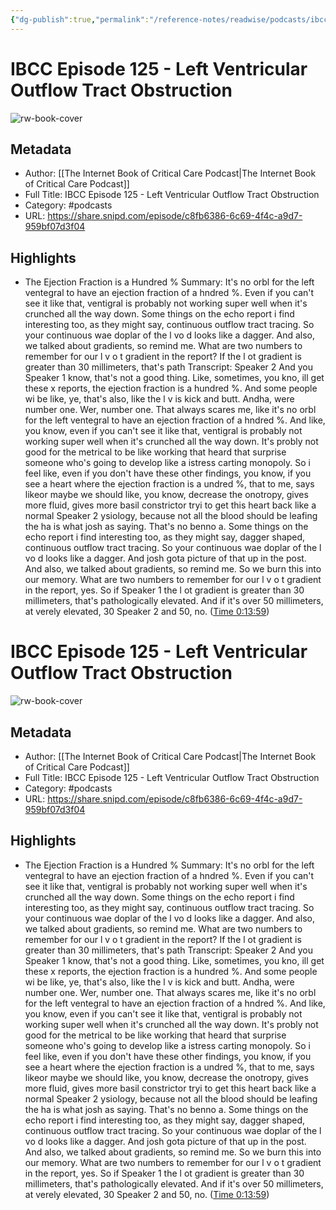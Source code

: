 ```yaml
---
{"dg-publish":true,"permalink":"/reference-notes/readwise/podcasts/ibcc-episode-125-left-ventricular-outflow-tract-obstruction/"}
---
```


# IBCC Episode 125 - Left Ventricular Outflow Tract Obstruction

![rw-book-cover](https://images.weserv.nl/?url=https%3A%2F%2Fssl-static.libsyn.com%2Fp%2Fassets%2Ff%2Ff%2F2%2F5%2Fff25bd010e26399c%2Fibcclogo.jpg&w=100&h=100)

## Metadata
- Author: [[The Internet Book of Critical Care Podcast\|The Internet Book of Critical Care Podcast]]
- Full Title: IBCC Episode 125 - Left Ventricular Outflow Tract Obstruction
- Category: #podcasts
- URL: https://share.snipd.com/episode/c8fb6386-6c69-4f4c-a9d7-959bf07d3f04

## Highlights
- The Ejection Fraction is a Hundred %
  Summary:
  It's no orbl for the left ventegral to have an ejection fraction of a hndred %. Even if you can't see it like that, ventigral is probably not working super well when it's crunched all the way down. Some things on the echo report i find interesting too, as they might say, continuous outflow tract tracing. So your continuous wae doplar of the l vo d looks like a dagger. And also, we talked about gradients, so remind me. What are two numbers to remember for our l v o t gradient in the report? If the l ot gradient is greater than 30 millimeters, that's path
  Transcript:
  Speaker 2
  And you
  Speaker 1
  know, that's not a good thing. Like, sometimes, you kno, ill get these x reports, the ejection fraction is a hundred %. And some people wi be like, ye, that's also, like the l v is kick and butt. Andha, were number one. Wer, number one. That always scares me, like it's no orbl for the left ventegral to have an ejection fraction of a hndred %. And like, you know, even if you can't see it like that, ventigral is probably not working super well when it's crunched all the way down. It's probly not good for the metrical to be like working that heard that surprise someone who's going to develop like a istress carting monopoly. So i feel like, even if you don't have these other findings, you know, if you see a heart where the ejection fraction is a undred %, that to me, says likeor maybe we should like, you know, decrease the onotropy, gives more fluid, gives more basil constrictor tryi to get this heart back like a normal
  Speaker 2
  ysiology, because not all the blood should be leafing the ha is what josh as saying. That's no benno a. Some things on the echo report i find interesting too, as they might say, dagger shaped, continuous outflow tract tracing. So your continuous wae doplar of the l vo d looks like a dagger. And josh gota picture of that up in the post. And also, we talked about gradients, so remind me. So we burn this into our memory. What are two numbers to remember for our l v o t gradient in the report, yes. So if
  Speaker 1
  the l ot gradient is greater than 30 millimeters, that's pathologically elevated. And if it's over 50 millimeters, at verely elevated, 30
  Speaker 2
  and 50, no. ([Time 0:13:59](https://share.snipd.com/snip/f49f6916-89ef-4757-b46b-028baaa65968))
# IBCC Episode 125 - Left Ventricular Outflow Tract Obstruction

![rw-book-cover](https://readwise-assets.s3.amazonaws.com/static/images/article4.6bc1851654a0.png)

## Metadata
- Author: [[The Internet Book of Critical Care Podcast\|The Internet Book of Critical Care Podcast]]
- Full Title: IBCC Episode 125 - Left Ventricular Outflow Tract Obstruction
- Category: #podcasts
- URL: https://share.snipd.com/episode/c8fb6386-6c69-4f4c-a9d7-959bf07d3f04

## Highlights
- The Ejection Fraction is a Hundred %
  Summary:
  It's no orbl for the left ventegral to have an ejection fraction of a hndred %. Even if you can't see it like that, ventigral is probably not working super well when it's crunched all the way down. Some things on the echo report i find interesting too, as they might say, continuous outflow tract tracing. So your continuous wae doplar of the l vo d looks like a dagger. And also, we talked about gradients, so remind me. What are two numbers to remember for our l v o t gradient in the report? If the l ot gradient is greater than 30 millimeters, that's path
  Transcript:
  Speaker 2
  And you
  Speaker 1
  know, that's not a good thing. Like, sometimes, you kno, ill get these x reports, the ejection fraction is a hundred %. And some people wi be like, ye, that's also, like the l v is kick and butt. Andha, were number one. Wer, number one. That always scares me, like it's no orbl for the left ventegral to have an ejection fraction of a hndred %. And like, you know, even if you can't see it like that, ventigral is probably not working super well when it's crunched all the way down. It's probly not good for the metrical to be like working that heard that surprise someone who's going to develop like a istress carting monopoly. So i feel like, even if you don't have these other findings, you know, if you see a heart where the ejection fraction is a undred %, that to me, says likeor maybe we should like, you know, decrease the onotropy, gives more fluid, gives more basil constrictor tryi to get this heart back like a normal
  Speaker 2
  ysiology, because not all the blood should be leafing the ha is what josh as saying. That's no benno a. Some things on the echo report i find interesting too, as they might say, dagger shaped, continuous outflow tract tracing. So your continuous wae doplar of the l vo d looks like a dagger. And josh gota picture of that up in the post. And also, we talked about gradients, so remind me. So we burn this into our memory. What are two numbers to remember for our l v o t gradient in the report, yes. So if
  Speaker 1
  the l ot gradient is greater than 30 millimeters, that's pathologically elevated. And if it's over 50 millimeters, at verely elevated, 30
  Speaker 2
  and 50, no. ([Time 0:13:59](https://share.snipd.com/snip/f49f6916-89ef-4757-b46b-028baaa65968))
